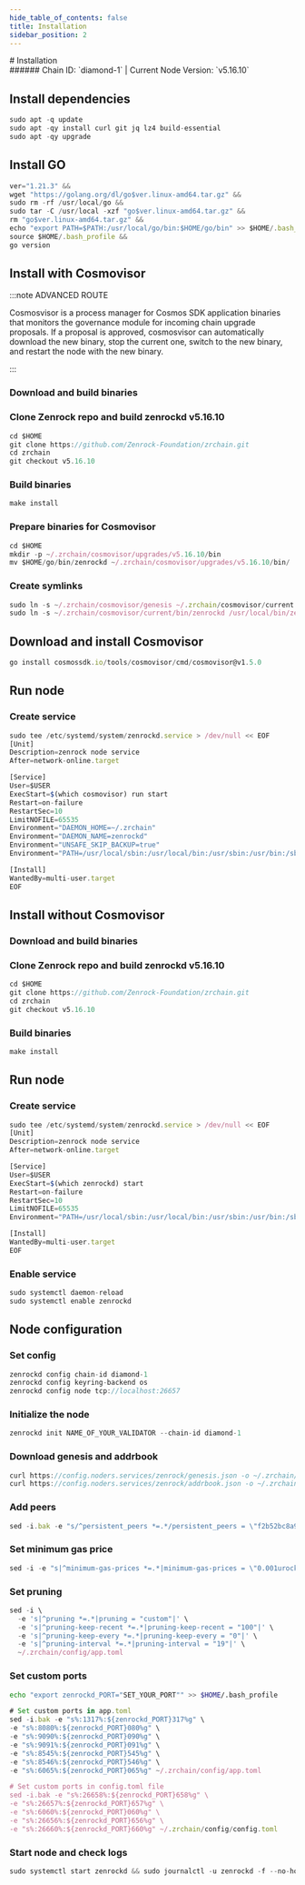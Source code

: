 ```yaml
---
hide_table_of_contents: false
title: Installation
sidebar_position: 2
---
```


<div class="h1-with-icon icon-zenrock">
# Installation
</div>
###### Chain ID: `diamond-1` | Current Node Version: `v5.16.10`

## Install dependencies

```js
sudo apt -q update
sudo apt -qy install curl git jq lz4 build-essential
sudo apt -qy upgrade
```

## Install GO
```js
ver="1.21.3" &&
wget "https://golang.org/dl/go$ver.linux-amd64.tar.gz" &&
sudo rm -rf /usr/local/go &&
sudo tar -C /usr/local -xzf "go$ver.linux-amd64.tar.gz" &&
rm "go$ver.linux-amd64.tar.gz" &&
echo "export PATH=$PATH:/usr/local/go/bin:$HOME/go/bin" >> $HOME/.bash_profile &&
source $HOME/.bash_profile &&
go version
```

## Install with Cosmovisor
:::note ADVANCED ROUTE

Cosmosvisor is a process manager for Cosmos SDK application binaries that monitors the governance module for incoming chain upgrade proposals. If a proposal is approved, cosmosvisor can automatically download the new binary, stop the current one, switch to the new binary, and restart the node with the new binary.

:::
### Download and build binaries
### Clone Zenrock repo and build zenrockd v5.16.10
```js
cd $HOME
git clone https://github.com/Zenrock-Foundation/zrchain.git
cd zrchain
git checkout v5.16.10
```

### Build binaries
```js
make install
```
### Prepare binaries for Cosmovisor
```js
cd $HOME
mkdir -p ~/.zrchain/cosmovisor/upgrades/v5.16.10/bin
mv $HOME/go/bin/zenrockd ~/.zrchain/cosmovisor/upgrades/v5.16.10/bin/
```

### Create symlinks
```js
sudo ln -s ~/.zrchain/cosmovisor/genesis ~/.zrchain/cosmovisor/current -f
sudo ln -s ~/.zrchain/cosmovisor/current/bin/zenrockd /usr/local/bin/zenrockd -f
```

## Download and install Cosmovisor
```js
go install cosmossdk.io/tools/cosmovisor/cmd/cosmovisor@v1.5.0
```

## Run node
### Create service
```js
sudo tee /etc/systemd/system/zenrockd.service > /dev/null << EOF
[Unit]
Description=zenrock node service
After=network-online.target

[Service]
User=$USER
ExecStart=$(which cosmovisor) run start
Restart=on-failure
RestartSec=10
LimitNOFILE=65535
Environment="DAEMON_HOME=~/.zrchain"
Environment="DAEMON_NAME=zenrockd"
Environment="UNSAFE_SKIP_BACKUP=true"
Environment="PATH=/usr/local/sbin:/usr/local/bin:/usr/sbin:/usr/bin:/sbin:/bin:/usr/games:/usr/local/games:/snap/bin:~/.zrchain/cosmovisor/current/bin"

[Install]
WantedBy=multi-user.target
EOF
```

## Install without Cosmovisor

### Download and build binaries
### Clone Zenrock repo and build zenrockd v5.16.10
```js
cd $HOME
git clone https://github.com/Zenrock-Foundation/zrchain.git
cd zrchain
git checkout v5.16.10
```

### Build binaries
```js
make install
```

## Run node
### Create service
```js
sudo tee /etc/systemd/system/zenrockd.service > /dev/null << EOF
[Unit]
Description=zenrock node service
After=network-online.target

[Service]
User=$USER
ExecStart=$(which zenrockd) start
Restart=on-failure
RestartSec=10
LimitNOFILE=65535
Environment="PATH=/usr/local/sbin:/usr/local/bin:/usr/sbin:/usr/bin:/sbin:/bin:/usr/games:/usr/local/games:/snap/bin"

[Install]
WantedBy=multi-user.target
EOF
```

### Enable service
```js
sudo systemctl daemon-reload
sudo systemctl enable zenrockd
```

## Node configuration
### Set config
```js
zenrockd config chain-id diamond-1
zenrockd config keyring-backend os
zenrockd config node tcp://localhost:26657
```

### Initialize the node
```js
zenrockd init NAME_OF_YOUR_VALIDATOR --chain-id diamond-1
```

### Download genesis and addrbook
```js
curl https://config.noders.services/zenrock/genesis.json -o ~/.zrchain/config/genesis.json
curl https://config.noders.services/zenrock/addrbook.json -o ~/.zrchain/config/addrbook.json
```
### Add peers
```js
sed -i.bak -e "s/^persistent_peers *=.*/persistent_peers = \"f2b52bc8a9931c9a1ea7090c7139b186733dcf73@zenrock-rpc.noders.services:49556\"/" ~/.zrchain/config/config.toml
```

### Set minimum gas price
```js
sed -i -e "s|^minimum-gas-prices *=.*|minimum-gas-prices = \"0.001urock\"|" ~/.zrchain/config/app.toml
```
### Set pruning
```js
sed -i \
  -e 's|^pruning *=.*|pruning = "custom"|' \
  -e 's|^pruning-keep-recent *=.*|pruning-keep-recent = "100"|' \
  -e 's|^pruning-keep-every *=.*|pruning-keep-every = "0"|' \
  -e 's|^pruning-interval *=.*|pruning-interval = "19"|' \
  ~/.zrchain/config/app.toml
```

### Set custom ports

```bash
echo "export zenrockd_PORT="SET_YOUR_PORT"" >> $HOME/.bash_profile
```

```js
# Set custom ports in app.toml
sed -i.bak -e "s%:1317%:${zenrockd_PORT}317%g" \
-e "s%:8080%:${zenrockd_PORT}080%g" \
-e "s%:9090%:${zenrockd_PORT}090%g" \
-e "s%:9091%:${zenrockd_PORT}091%g" \
-e "s%:8545%:${zenrockd_PORT}545%g" \
-e "s%:8546%:${zenrockd_PORT}546%g" \
-e "s%:6065%:${zenrockd_PORT}065%g" ~/.zrchain/config/app.toml

# Set custom ports in config.toml file
sed -i.bak -e "s%:26658%:${zenrockd_PORT}658%g" \
-e "s%:26657%:${zenrockd_PORT}657%g" \
-e "s%:6060%:${zenrockd_PORT}060%g" \
-e "s%:26656%:${zenrockd_PORT}656%g" \
-e "s%:26660%:${zenrockd_PORT}660%g" ~/.zrchain/config/config.toml
```

### Start node and check logs
```js
sudo systemctl start zenrockd && sudo journalctl -u zenrockd -f --no-hostname -o cat
```
